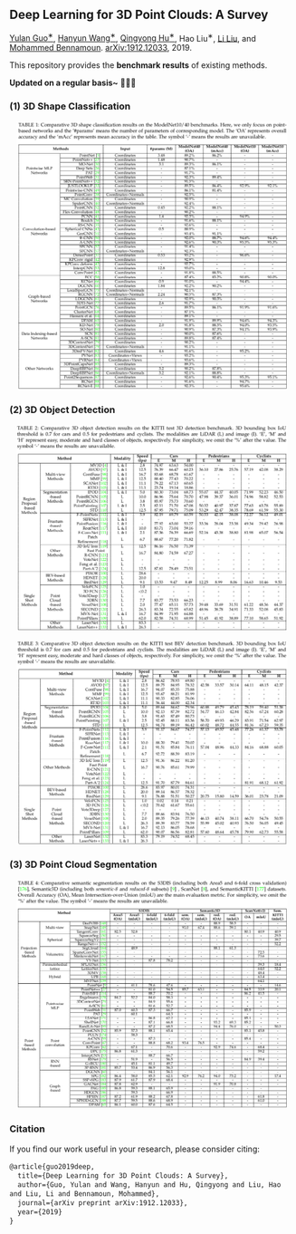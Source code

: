 ## Deep Learning for 3D Point Clouds: A Survey

[Yulan Guo<sup>∗</sup>](http://yulanguo.me/), [Hanyun Wang<sup>∗</sup>](https://scholar.google.com.hk/citations?user=QG3LdUcAAAAJ&hl=zh-CN), [Qingyong Hu<sup>∗</sup>](https://www.cs.ox.ac.uk/people/qingyong.hu/), Hao Liu<sup>∗</sup>,  [Li Liu](http://www.ee.oulu.fi/~lili/LiLiuHomepage.html), and [Mohammed Bennamoun](http://staffhome.ecm.uwa.edu.au/~00051632/). [arXiv:1912.12033](https://arxiv.org/abs/1912.12033), 2019. 

This repository provides the **benchmark results** of existing methods. 

**Updated on a regular basis~** :tada::tada::tada:



### (1) 3D Shape Classification
<p align="center"> <img src="./classification.png" width="95%"> </p>

### (2) 3D Object Detection
<p align="center"> <img src="./detection.png" width="95%"> </p>
<p align="center"> <img src="./detection_bev.png" width="95%"> </p>


### (3) 3D Point Cloud Segmentation
<p align="center"> <img src="./Segmentation.png" width="95%"> </p>


### Citation
If you find our work useful in your research, please consider citing:

	@article{guo2019deep,
	  title={Deep Learning for 3D Point Clouds: A Survey},
	  author={Guo, Yulan and Wang, Hanyun and Hu, Qingyong and Liu, Hao and Liu, Li and Bennamoun, Mohammed},
	  journal={arXiv preprint arXiv:1912.12033},
	  year={2019}
	}
